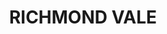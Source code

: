 ---
lastmod: '2025-04-06T06:05:20+00:00'
latitude: -32.86516329
layout: suburb
longitude: 151.4971864
postcode: '2323'
state: NSW
title: RICHMOND VALE
url: /nsw/richmond-vale/
---